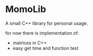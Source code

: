 # MomoLib
A small C++ library for personal usage.

for now there is implementation of:
- matrices in C++
- easy get time and function test
